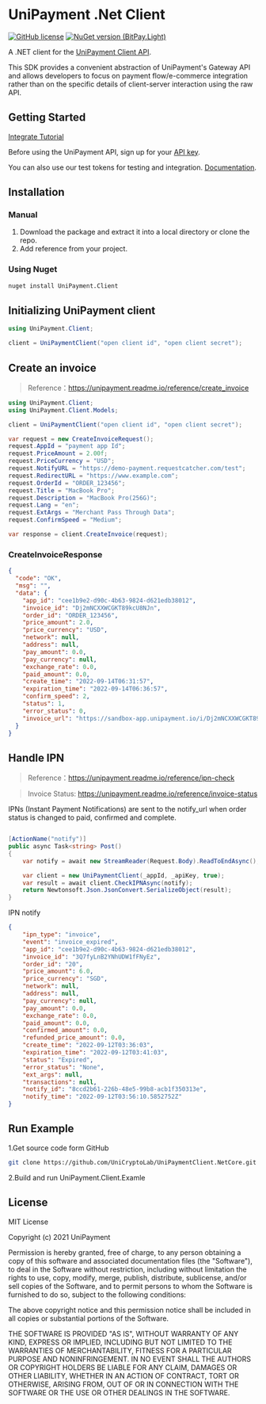 # UniPayment .Net Client
[![GitHub license](https://img.shields.io/badge/license-MIT-blue.svg?style=flat-square)](https://github.com/UniCryptoLab/UniPaymentClient.Python/blob/main/UniPaymentClient/LICENSE.txt)
[![NuGet version (BitPay.Light)](https://img.shields.io/nuget/v/unipayment.client.svg?style=flat-square)](https://www.nuget.org/packages/UniPayment.Client/)

A .NET client for the [UniPayment Client API](https://unipayment.readme.io/reference/overview).  

This SDK provides a convenient abstraction of UniPayment's Gateway API and allows developers to focus on payment flow/e-commerce integration rather than on the specific details of client-server interaction using the raw API.


## Getting Started

[Integrate Tutorial](https://help.unipayment.io/en/articles/7851188-integrate-with-payment-gateway)

Before using the UniPayment API, sign up for your [API key](https://console.unipayment.io/).

You can also use our test tokens for testing and integration. [Documentation](https://help.unipayment.io/en/articles/8263248-how-to-use-testcoin).

## Installation

### Manual
1. Download the package and extract it into a local directory or clone the repo.
2. Add reference from your project.


### Using Nuget
```bash
nuget install UniPayment.Client
```


## Initializing UniPayment client
```c#
using UniPayment.Client;

client = UniPaymentClient("open client id", "open client secret");
```

## Create an invoice
> Reference：https://unipayment.readme.io/reference/create_invoice

```c#
using UniPayment.Client;
using UniPayment.Client.Models;

client = UniPaymentClient("open client id", "open client secret");

var request = new CreateInvoiceRequest();
request.AppId = "payment app Id";
request.PriceAmount = 2.00f;
request.PriceCurrency = "USD";
request.NotifyURL = "https://demo-payment.requestcatcher.com/test";
request.RedirectURL = "https://www.example.com";
request.OrderId = "ORDER_123456";
request.Title = "MacBook Pro";
request.Description = "MacBook Pro(256G)";
request.Lang = "en";
request.ExtArgs = "Merchant Pass Through Data";
request.ConfirmSpeed = "Medium";

var response = client.CreateInvoice(request);
```
### CreateInvoiceResponse

```json
{
  "code": "OK",
  "msg": "",
  "data": {
    "app_id": "cee1b9e2-d90c-4b63-9824-d621edb38012",
    "invoice_id": "Dj2mNCXXWCGKT89kcU8NJn",
    "order_id": "ORDER_123456",
    "price_amount": 2.0,
    "price_currency": "USD",
    "network": null,
    "address": null,
    "pay_amount": 0.0,
    "pay_currency": null,
    "exchange_rate": 0.0,
    "paid_amount": 0.0,
    "create_time": "2022-09-14T06:31:57",
    "expiration_time": "2022-09-14T06:36:57",
    "confirm_speed": 2,
    "status": 1,
    "error_status": 0,
    "invoice_url": "https://sandbox-app.unipayment.io/i/Dj2mNCXXWCGKT89kcU8NJn"
  }
}

```

## Handle IPN
> Reference：https://unipayment.readme.io/reference/ipn-check

> Invoice Status: https://unipayment.readme.io/reference/invoice-status

IPNs (Instant Payment Notifications) are sent to the notify_url when order status is changed to paid, confirmed and complete. 

```c#

[ActionName("notify")]
public async Task<string> Post()
{
    var notify = await new StreamReader(Request.Body).ReadToEndAsync();

    var client = new UniPaymentClient(_appId, _apiKey, true);
    var result = await client.CheckIPNAsync(notify);
    return Newtonsoft.Json.JsonConvert.SerializeObject(result);
}

```

IPN notify
``` json
{
	"ipn_type": "invoice",
	"event": "invoice_expired",
	"app_id": "cee1b9e2-d90c-4b63-9824-d621edb38012",
	"invoice_id": "3Q7fyLnB2YNhUDW1fFNyEz",
	"order_id": "20",
	"price_amount": 6.0,
	"price_currency": "SGD",
	"network": null,
	"address": null,
	"pay_currency": null,
	"pay_amount": 0.0,
	"exchange_rate": 0.0,
	"paid_amount": 0.0,
	"confirmed_amount": 0.0,
	"refunded_price_amount": 0.0,
	"create_time": "2022-09-12T03:36:03",
	"expiration_time": "2022-09-12T03:41:03",
	"status": "Expired",
	"error_status": "None",
	"ext_args": null,
	"transactions": null,
	"notify_id": "8ccd2b61-226b-48e5-99b8-acb1f350313e",
	"notify_time": "2022-09-12T03:56:10.5852752Z"
}
```

## Run Example

1.Get source code form GitHub 
``` bash
git clone https://github.com/UniCryptoLab/UniPaymentClient.NetCore.git
```

2.Build and run UniPayment.Client.Examle


## License

MIT License

Copyright (c) 2021 UniPayment

Permission is hereby granted, free of charge, to any person obtaining a copy
of this software and associated documentation files (the "Software"), to deal
in the Software without restriction, including without limitation the rights
to use, copy, modify, merge, publish, distribute, sublicense, and/or sell
copies of the Software, and to permit persons to whom the Software is
furnished to do so, subject to the following conditions:

The above copyright notice and this permission notice shall be included in all
copies or substantial portions of the Software.

THE SOFTWARE IS PROVIDED "AS IS", WITHOUT WARRANTY OF ANY KIND, EXPRESS OR
IMPLIED, INCLUDING BUT NOT LIMITED TO THE WARRANTIES OF MERCHANTABILITY,
FITNESS FOR A PARTICULAR PURPOSE AND NONINFRINGEMENT. IN NO EVENT SHALL THE
AUTHORS OR COPYRIGHT HOLDERS BE LIABLE FOR ANY CLAIM, DAMAGES OR OTHER
LIABILITY, WHETHER IN AN ACTION OF CONTRACT, TORT OR OTHERWISE, ARISING FROM,
OUT OF OR IN CONNECTION WITH THE SOFTWARE OR THE USE OR OTHER DEALINGS IN THE
SOFTWARE.